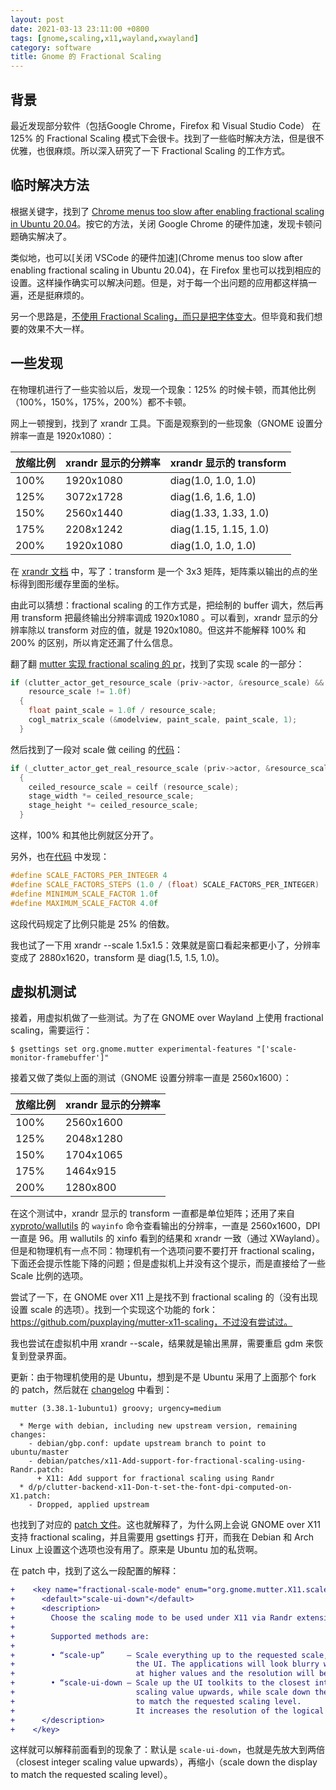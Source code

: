 ```yaml
---
layout: post
date: 2021-03-13 23:11:00 +0800
tags: [gnome,scaling,x11,wayland,xwayland]
category: software
title: Gnome 的 Fractional Scaling
---
```


## 背景

最近发现部分软件（包括Google Chrome，Firefox 和 Visual Studio Code） 在 125% 的 Fractional Scaling 模式下会很卡。找到了一些临时解决方法，但是很不优雅，也很麻烦。所以深入研究了一下 Fractional Scaling 的工作方式。

## 临时解决方法

根据关键字，找到了 [Chrome menus too slow after enabling fractional scaling in Ubuntu 20.04](https://askubuntu.com/questions/1274719/chrome-menus-too-slow-after-enabling-fractional-scaling-in-ubuntu-20-04)。按它的方法，关闭 Google Chrome 的硬件加速，发现卡顿问题确实解决了。

类似地，也可以[关闭 VSCode 的硬件加速](Chrome menus too slow after enabling fractional scaling in Ubuntu 20.04)，在 Firefox 里也可以找到相应的设置。这样操作确实可以解决问题。但是，对于每一个出问题的应用都这样搞一遍，还是挺麻烦的。

另一个思路是，[不使用 Fractional Scaling，而只是把字体变大](https://askubuntu.com/questions/1230208/fractional-scaling-does-not-work-properly-ubuntu-20-04/1272794#1272794)。但毕竟和我们想要的效果不大一样。

## 一些发现

在物理机进行了一些实验以后，发现一个现象：125% 的时候卡顿，而其他比例（100%，150%，175%，200%）都不卡顿。

网上一顿搜到，找到了 xrandr 工具。下面是观察到的一些现象（GNOME 设置分辨率一直是 1920x1080）：

| 放缩比例 | xrandr 显示的分辨率 | xrandr 显示的 transform |
| -------- | ------------------- | ----------------------- |
| 100%     | 1920x1080           | diag(1.0, 1.0, 1.0)     |
| 125%     | 3072x1728           | diag(1.6, 1.6, 1.0)     |
| 150%     | 2560x1440           | diag(1.33, 1.33, 1.0)   |
| 175%     | 2208x1242           | diag(1.15, 1.15, 1.0)   |
| 200%     | 1920x1080           | diag(1.0, 1.0, 1.0)     |

在 [xrandr 文档](https://www.x.org/releases/X11R7.5/doc/man/man1/xrandr.1.html) 中，写了：transform 是一个 3x3 矩阵，矩阵乘以输出的点的坐标得到图形缓存里面的坐标。

由此可以猜想：fractional scaling 的工作方式是，把绘制的 buffer 调大，然后再用 transform 把最终输出分辨率调成 1920x1080 。可以看到，xrandr 显示的分辨率除以 transform 对应的值，就是 1920x1080。但这并不能解释 100% 和 200% 的区别，所以肯定还漏了什么信息。

翻了翻 [mutter 实现 fractional scaling 的 pr](https://gitlab.gnome.org/GNOME/mutter/-/merge_requests/3/diffs#989734a4aea877b0c1d80fa73cbe2ee59de79fba_376_422)，找到了实现 scale 的一部分：

```cpp
if (clutter_actor_get_resource_scale (priv->actor, &resource_scale) &&
    resource_scale != 1.0f)
  {
    float paint_scale = 1.0f / resource_scale;
    cogl_matrix_scale (&modelview, paint_scale, paint_scale, 1);
  }
```

然后找到了一段对 scale 做 ceiling 的[代码](https://gitlab.gnome.org/GNOME/mutter/-/merge_requests/3/diffs#989734a4aea877b0c1d80fa73cbe2ee59de79fba_238_265)：

```cpp
if (_clutter_actor_get_real_resource_scale (priv->actor, &resource_scale))
  {
    ceiled_resource_scale = ceilf (resource_scale);
    stage_width *= ceiled_resource_scale;
    stage_height *= ceiled_resource_scale;
  }
```

这样，100% 和其他比例就区分开了。

另外，也在[代码](https://gitlab.gnome.org/GNOME/mutter/-/merge_requests/3/diffs#d66a28cda989fbb17c8a7302b3f6360640c3c152_33_33) 中发现：

```cpp
#define SCALE_FACTORS_PER_INTEGER 4
#define SCALE_FACTORS_STEPS (1.0 / (float) SCALE_FACTORS_PER_INTEGER)
#define MINIMUM_SCALE_FACTOR 1.0f
#define MAXIMUM_SCALE_FACTOR 4.0f
```

这段代码规定了比例只能是 25% 的倍数。

我也试了一下用 xrandr --scale 1.5x1.5：效果就是窗口看起来都更小了，分辨率变成了 2880x1620，transform 是 diag(1.5, 1.5, 1.0)。

## 虚拟机测试

接着，用虚拟机做了一些测试。为了在 GNOME over Wayland 上使用 fractional scaling，需要运行：

```shell
$ gsettings set org.gnome.mutter experimental-features "['scale-monitor-framebuffer']"
```

接着又做了类似上面的测试（GNOME 设置分辨率一直是 2560x1600）：

| 放缩比例 | xrandr 显示的分辨率 |
| -------- | ------------------- |
| 100%     | 2560x1600           |
| 125%     | 2048x1280           |
| 150%     | 1704x1065           |
| 175%     | 1464x915            |
| 200%     | 1280x800            |

在这个测试中，xrandr 显示的 transform 一直都是单位矩阵；还用了来自 [xyproto/wallutils](https://github.com/xyproto/wallutils) 的 `wayinfo` 命令查看输出的分辨率，一直是 2560x1600，DPI 一直是 96。用 wallutils 的 xinfo 看到的结果和 xrandr 一致（通过 XWayland）。但是和物理机有一点不同：物理机有一个选项问要不要打开 fractional scaling，下面还会提示性能下降的问题；但是虚拟机上并没有这个提示，而是直接给了一些 Scale 比例的选项。

尝试了一下，在 GNOME over X11 上是找不到 fractional scaling 的（没有出现设置 scale 的选项）。找到一个实现这个功能的 fork：https://github.com/puxplaying/mutter-x11-scaling，不过没有尝试过。

我也尝试在虚拟机中用 xrandr --scale，结果就是输出黑屏，需要重启 gdm 来恢复到登录界面。

更新：由于物理机使用的是 Ubuntu，想到是不是 Ubuntu 采用了上面那个 fork 的 patch，然后就在 [changelog](https://changelogs.ubuntu.com/changelogs/pool/main/m/mutter/mutter_3.38.1-1ubuntu1/changelog) 中看到：

```
mutter (3.38.1-1ubuntu1) groovy; urgency=medium

  * Merge with debian, including new upstream version, remaining changes:
    - debian/gbp.conf: update upstream branch to point to ubuntu/master
    - debian/patches/x11-Add-support-for-fractional-scaling-using-Randr.patch:
      + X11: Add support for fractional scaling using Randr
  * d/p/clutter-backend-x11-Don-t-set-the-font-dpi-computed-on-X1.patch:
    - Dropped, applied upstream
```

也找到了对应的 [patch 文件](https://git.launchpad.net/ubuntu/+source/mutter/tree/debian/patches/x11-Add-support-for-fractional-scaling-using-Randr.patch?h=applied/ubuntu/groovy)。这也就解释了，为什么网上会说 GNOME over X11 支持 fractional scaling，并且需要用 gsettings 打开，而我在 Debian 和 Arch Linux 上设置这个选项也没有用了。原来是 Ubuntu 加的私货啊。

在 patch 中，找到了这么一段配置的解释：

```patch
+    <key name="fractional-scale-mode" enum="org.gnome.mutter.X11.scale-mode">
+      <default>"scale-ui-down"</default>
+      <description>
+        Choose the scaling mode to be used under X11 via Randr extension.
+
+        Supported methods are:
+
+        • “scale-up”     — Scale everything up to the requested scale, shrinking
+                           the UI. The applications will look blurry when scaling
+                           at higher values and the resolution will be lowered.
+        • “scale-ui-down — Scale up the UI toolkits to the closest integer
+                           scaling value upwards, while scale down the display
+                           to match the requested scaling level.
+                           It increases the resolution of the logical display.
+      </description>
+    </key>
```

这样就可以解释前面看到的现象了：默认是 `scale-ui-down`，也就是先放大到两倍（closest integer scaling value upwards），再缩小（scale down the display to match the requested scaling level）。